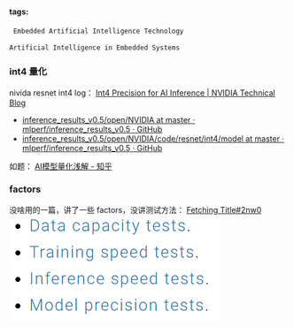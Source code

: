 #### tags:
```
 Embedded Artificial Intelligence Technology
```
 
```
Artificial Intelligence in Embedded Systems
```


### int4 量化
nivida resnet int4 log：
[Int4 Precision for AI Inference | NVIDIA Technical Blog](https://developer.nvidia.com/blog/int4-for-ai-inference/)
- [inference\_results\_v0.5/open/NVIDIA at master · mlperf/inference\_results\_v0.5 · GitHub](https://github.com/mlperf/inference_results_v0.5/tree/master/open/NVIDIA)
- [inference\_results\_v0.5/open/NVIDIA/code/resnet/int4/model at master · mlperf/inference\_results\_v0.5 · GitHub](https://github.com/mlperf/inference_results_v0.5/tree/master/open/NVIDIA/code/resnet/int4/model)

如题：
[AI模型量化浅解 - 知乎](https://zhuanlan.zhihu.com/p/157633225)

### factors
没啥用的一篇，讲了一些 factors，没讲测试方法：
[Fetching Title#2nw0](https://www.neuraldesigner.com/blog/how-to-benchmark-the-performance-of-machine-learning-platforms)
![](https://raw.githubusercontent.com/acdefg/cdn/main/obsidian/20230426111433.png)
